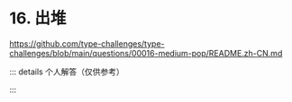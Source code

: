 # 16. 出堆

https://github.com/type-challenges/type-challenges/blob/main/questions/00016-medium-pop/README.zh-CN.md

::: details 个人解答（仅供参考）
<!--@include: ./solution.md-->
:::